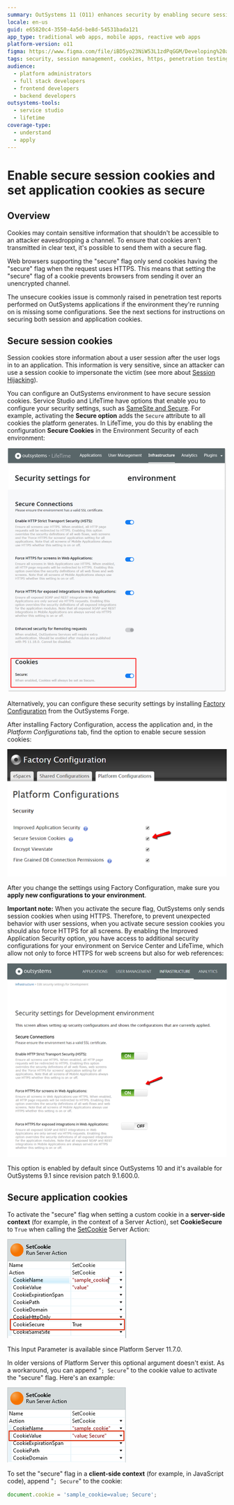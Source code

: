 ```yaml
---
summary: OutSystems 11 (O11) enhances security by enabling secure session and application cookies to protect sensitive information during transmission.
locale: en-us
guid: e65820c4-3550-4a5d-be8d-54531bada121
app_type: traditional web apps, mobile apps, reactive web apps
platform-version: o11
figma: https://www.figma.com/file/iBD5yo23NiW53L1zdPqGGM/Developing%20an%20Application?node-id=4260:366
tags: security, session management, cookies, https, penetration testing
audience:
  - platform administrators
  - full stack developers
  - frontend developers
  - backend developers
outsystems-tools:
  - service studio
  - lifetime
coverage-type:
  - understand
  - apply
---
```


# Enable secure session cookies and set application cookies as secure

## Overview

Cookies may contain sensitive information that shouldn't be accessible to an attacker eavesdropping a channel. To ensure that cookies aren't transmitted in clear text, it's possible to send them with a secure flag.

Web browsers supporting the "secure" flag only send cookies having the "secure" flag when the request uses HTTPS. This means that setting the "secure" flag of a cookie prevents browsers from sending it over an unencrypted channel.

The unsecure cookies issue is commonly raised in penetration test reports performed on OutSystems applications if the environment they're running on is missing some configurations. See the next sections for instructions on securing both session and application cookies.

## Secure session cookies

Session cookies store information about a user session after the user logs in to an application. This information is very sensitive, since an attacker can use a session cookie to impersonate the victim (see more about [Session Hijacking](https://en.wikipedia.org/wiki/Session_hijacking)).

You can configure an OutSystems environment to have secure session cookies. Service Studio and LifeTime have options that enable you to configure your security settings, such as [SameSite and Secure](https://success.outsystems.com/Support/Enterprise_Customers/Maintenance_and_Operations/Upcoming_changes_in_cookie_handling_in_Google_Chrome#patch). For example, activating the **Secure option** adds the `Secure` attribute to all cookies the platform generates. In LifeTime, you do this by enabling the configuration **Secure Cookies** in the Environment Security of each environment:

![Screenshot showing how to enable Secure Cookies in the OutSystems LifeTime environment security settings](images/secure-cookies-lifetime-ss.png "Secure Cookies Configuration in LifeTime")

Alternatively, you can configure these security settings by installing [Factory Configuration](https://www.outsystems.com/forge/component/25/factory-configuration/) from the OutSystems Forge.

After installing Factory Configuration, access the application and, in the _Platform Configurations_ tab, find the option to enable secure session cookies:

![Screenshot of the Factory Configuration application with the option to enable secure session cookies highlighted](images/secure-cookies-enable-secure-session_0.png "Enabling Secure Session Cookies in Factory Configuration")

<div class="info" markdown="1">

After you change the settings using Factory Configuration, make sure you **apply new configurations to your environment**.

</div>

**Important note:** When you activate the secure flag, OutSystems only sends session cookies when using HTTPS. Therefore, to prevent unexpected behavior with user sessions, when you activate secure session cookies you should also force HTTPS for all screens. By enabling the Improved Application Security option, you have access to additional security configurations for your environment on Service Center and LifeTime, which allow not only to force HTTPS for web screens but also for web references:

![Screenshot illustrating the option to force HTTPS for web screens and web references in OutSystems](images/secure-cookies-enable-secure-session_1.png "Forcing HTTPS for Web Screens and Web References")

This option is enabled by default since OutSystems 10 and it's available for OutSystems 9.1 since revision patch 9.1.600.0.

## Secure application cookies

To activate the "secure" flag when setting a custom cookie in a **server-side context** (for example, in the context of a Server Action), set **CookieSecure** to `True` when calling the [SetCookie](https://success.outsystems.com/Documentation/11/Reference/OutSystems_APIs/HTTPRequestHandler_API#SetCookie) Server Action:

![Screenshot of the SetCookie Server Action in OutSystems with the CookieSecure property set to True](images/secure-cookies-cookiesecure-property-ss.png "SetCookie Server Action with CookieSecure Property")

This Input Parameter is available since Platform Server 11.7.0.

In older versions of Platform Server this optional argument doesn't exist. As a workaround, you can append "`; Secure`" to the cookie value to activate the "secure" flag. Here's an example:

![Screenshot showing a legacy method for setting the secure flag on cookies by appending '; Secure' to the cookie value](images/secure-cookies-legacysecurevalue-ss.png "Legacy Method for Setting Secure Cookie Flag")

To set the "secure" flag in a **client-side context** (for example, in JavaScript code), append "`; Secure`" to the cookie:

```javascript
document.cookie = 'sample_cookie=value; Secure';
```
